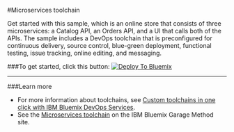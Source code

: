 #Microservices toolchain

Get started with this sample, which is an online store that consists of three microservices: a Catalog API, an Orders API, and a UI that calls both of the APIs. The sample includes a DevOps toolchain that is preconfigured for continuous delivery, source control, blue-green deployment, functional testing, issue tracking, online editing, and messaging. 

###To get started, click this button:
[![Deploy To Bluemix](https://console.ng.bluemix.net/devops/graphics/create_toolchain_button.png)](https://console.ng.bluemix.net/devops/setup/deploy/?repository=https%3A//github.com/spansare/CloudStore-Containers.git)
 
---
###Learn more

* For more information about toolchains, see [Custom toolchains in one click with IBM Bluemix DevOps Services](https://developer.ibm.com/devops-services/2016/06/16/open-toolchain-with-ibm-bluemix-devops-services/).
* See the [Microservices toolchain](https://www.ibm.com/devops/method/toolchains/microservices_toolchain) on the IBM Bluemix Garage Method site.


